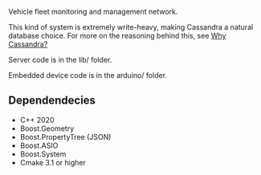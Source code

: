 Vehicle fleet monitoring and management network.

This kind of system is extremely write-heavy, making Cassandra a natural database choice. For more on the reasoning behind this, see [Why Cassandra?](#docs/cassandra.md#why-cassandra)

Server code is in the lib/ folder.

Embedded device code is in the arduino/ folder.

## Dependendecies

- C++ 2020
- Boost.Geometry
- Boost.PropertyTree (JSON)
- Boost.ASIO
- Boost.System
- Cmake 3.1 or higher
